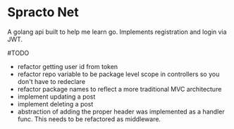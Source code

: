 # Spracto Net

A golang api built to help me learn go. Implements registration and login via JWT. 

#TODO
- refactor getting user id from token
- refactor repo variable to be package level scope in controllers so you don't have to redeclare
- refactor package names to reflect a more traditional MVC architecture
- implement updating a post
- implement deleting a post
- abstraction of adding the proper header was implemented as a handler func. This needs to be refactored as middleware. 

